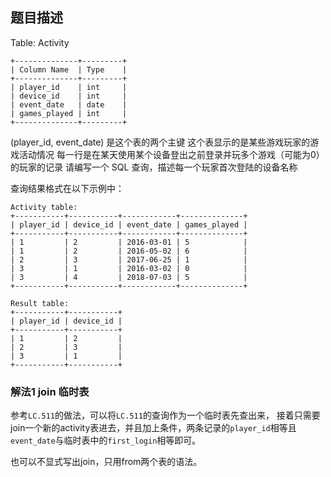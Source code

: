 ## 题目描述
Table: Activity
```
+--------------+---------+
| Column Name  | Type    |
+--------------+---------+
| player_id    | int     |
| device_id    | int     |
| event_date   | date    |
| games_played | int     |
+--------------+---------+
```
(player_id, event_date) 是这个表的两个主键
这个表显示的是某些游戏玩家的游戏活动情况
每一行是在某天使用某个设备登出之前登录并玩多个游戏（可能为0）的玩家的记录
请编写一个 SQL 查询，描述每一个玩家首次登陆的设备名称

查询结果格式在以下示例中：
```
Activity table:
+-----------+-----------+------------+--------------+
| player_id | device_id | event_date | games_played |
+-----------+-----------+------------+--------------+
| 1         | 2         | 2016-03-01 | 5            |
| 1         | 2         | 2016-05-02 | 6            |
| 2         | 3         | 2017-06-25 | 1            |
| 3         | 1         | 2016-03-02 | 0            |
| 3         | 4         | 2018-07-03 | 5            |
+-----------+-----------+------------+--------------+

Result table:
+-----------+-----------+
| player_id | device_id |
+-----------+-----------+
| 1         | 2         |
| 2         | 3         |
| 3         | 1         |
+-----------+-----------+
```

### 解法1 join 临时表
参考`LC.511`的做法，可以将`LC.511`的查询作为一个临时表先查出来，
接着只需要join一个新的activity表进去，并且加上条件，两条记录的`player_id`相等且`event_date`与临时表中的`first_login`相等即可。

也可以不显式写出join，只用from两个表的语法。